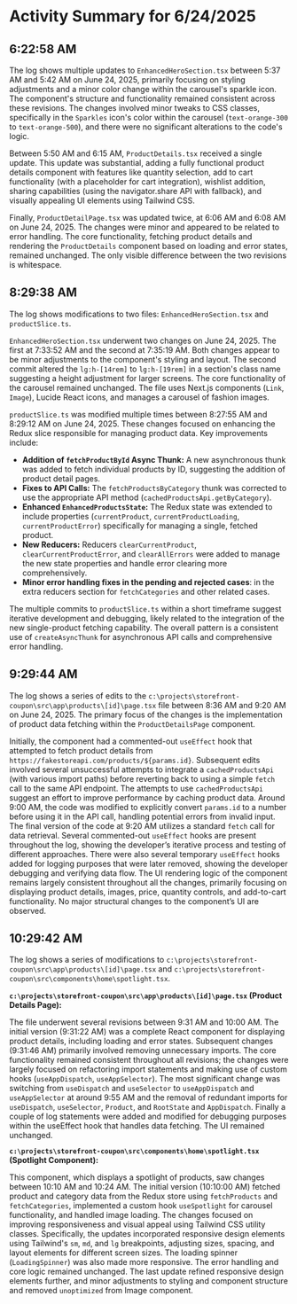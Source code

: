 # Activity Summary for 6/24/2025

## 6:22:58 AM
The log shows multiple updates to `EnhancedHeroSection.tsx` between 5:37 AM and 5:42 AM on June 24, 2025, primarily focusing on styling adjustments and a minor color change within the carousel's sparkle icon.  The component's structure and functionality remained consistent across these revisions. The changes involved minor tweaks to CSS classes, specifically in the `Sparkles` icon's color within the carousel (`text-orange-300` to `text-orange-500`), and there were no significant alterations to the code's logic.

Between 5:50 AM and 6:15 AM, `ProductDetails.tsx` received a single update.  This update was substantial, adding a fully functional product details component with features like quantity selection, add to cart functionality (with a placeholder for cart integration), wishlist addition, sharing capabilities (using the navigator.share API with fallback), and visually appealing UI elements using Tailwind CSS.

Finally, `ProductDetailPage.tsx` was updated twice, at 6:06 AM and 6:08 AM on June 24, 2025.  The changes were minor and appeared to be related to error handling. The core functionality, fetching product details and rendering the `ProductDetails` component based on loading and error states, remained unchanged.  The only visible difference between the two revisions is whitespace.


## 8:29:38 AM
The log shows modifications to two files: `EnhancedHeroSection.tsx` and `productSlice.ts`.

`EnhancedHeroSection.tsx` underwent two changes on June 24, 2025.  The first at 7:33:52 AM and the second at 7:35:19 AM.  Both changes appear to be minor adjustments to the component's styling and layout. The second commit altered the `lg:h-[14rem]` to `lg:h-[19rem]`  in a section's class name suggesting a height adjustment for larger screens. The core functionality of the carousel remained unchanged.  The file uses Next.js components (`Link`, `Image`), Lucide React icons, and manages a carousel of fashion images.


`productSlice.ts` was modified multiple times between 8:27:55 AM and 8:29:12 AM on June 24, 2025. These changes focused on enhancing the Redux slice responsible for managing product data. Key improvements include:

* **Addition of `fetchProductById` Async Thunk:** A new asynchronous thunk was added to fetch individual products by ID, suggesting the addition of product detail pages.
* **Fixes to API Calls:**  The `fetchProductsByCategory`  thunk was corrected to use the appropriate API method (`cachedProductsApi.getByCategory`).
* **Enhanced `EnhancedProductsState`:** The Redux state was extended to include properties (`currentProduct`, `currentProductLoading`, `currentProductError`) specifically for managing a single, fetched product.
* **New Reducers:**  Reducers `clearCurrentProduct`, `clearCurrentProductError`, and `clearAllErrors` were added to manage the new state properties and handle error clearing more comprehensively.
* **Minor error handling fixes in the pending and rejected cases**: in the extra reducers section for `fetchCategories` and other related cases.


The multiple commits to `productSlice.ts` within a short timeframe suggest iterative development and debugging, likely related to the integration of the new single-product fetching capability.  The overall pattern is a consistent use of `createAsyncThunk` for asynchronous API calls and comprehensive error handling.


## 9:29:44 AM
The log shows a series of edits to the `c:\projects\storefront-coupon\src\app\products\[id]\page.tsx` file between 8:36 AM and 9:20 AM on June 24, 2025.  The primary focus of the changes is the implementation of product data fetching within the `ProductDetailsPage` component.

Initially, the component had a commented-out `useEffect` hook that attempted to fetch product details from `https://fakestoreapi.com/products/${params.id}`.  Subsequent edits involved several unsuccessful attempts to integrate a  `cachedProductsApi`  (with various import paths) before reverting back to using a simple `fetch` call to the same API endpoint.  The attempts to use `cachedProductsApi`  suggest an effort to improve performance by caching product data.  Around 9:00 AM, the code was modified to explicitly convert `params.id`  to a number before using it in the API call, handling potential errors from invalid input. The final version of the code at 9:20 AM utilizes a standard `fetch` call for data retrieval.  Several commented-out `useEffect` hooks are present throughout the log, showing the developer’s iterative process and testing of different approaches.  There were also several temporary `useEffect` hooks added for logging purposes that were later removed, showing the developer debugging and verifying data flow. The UI rendering logic of the component remains largely consistent throughout all the changes, primarily focusing on displaying product details, images, price, quantity controls, and add-to-cart functionality.  No major structural changes to the component’s UI are observed.


## 10:29:42 AM
The log shows a series of modifications to `c:\projects\storefront-coupon\src\app\products\[id]\page.tsx` and `c:\projects\storefront-coupon\src\components\home\spotlight.tsx`.

**`c:\projects\storefront-coupon\src\app\products\[id]\page.tsx` (Product Details Page):**

The file underwent several revisions between 9:31 AM and 10:00 AM.  The initial version (9:31:22 AM)  was a complete React component for displaying product details, including loading and error states.  Subsequent changes (9:31:46 AM) primarily involved removing unnecessary imports.  The core functionality remained consistent throughout all revisions;  the changes were largely focused on refactoring import statements and making use of custom hooks (`useAppDispatch`, `useAppSelector`). The most significant change was switching from `useDispatch` and `useSelector` to `useAppDispatch` and `useAppSelector`  at around 9:55 AM and the removal of redundant imports for `useDispatch`, `useSelector`, `Product`, and `RootState` and `AppDispatch`. Finally a couple of log statements were added and modified for debugging purposes within the useEffect hook that handles data fetching. The UI remained unchanged.


**`c:\projects\storefront-coupon\src\components\home\spotlight.tsx` (Spotlight Component):**

This component, which displays a spotlight of products, saw changes between 10:10 AM and 10:24 AM. The initial version (10:10:00 AM) fetched product and category data from the Redux store using `fetchProducts` and `fetchCategories`, implemented a custom hook `useSpotlight` for carousel functionality, and handled image loading. The changes focused on improving responsiveness and visual appeal using Tailwind CSS utility classes.  Specifically, the updates incorporated responsive design elements using Tailwind's `sm`, `md`, and `lg` breakpoints, adjusting sizes, spacing, and layout elements for different screen sizes. The loading spinner (`LoadingSpinner`) was also made more responsive.  The error handling and core logic remained unchanged. The last update refined responsive design elements further, and minor adjustments to styling and component structure and removed `unoptimized` from Image component.

